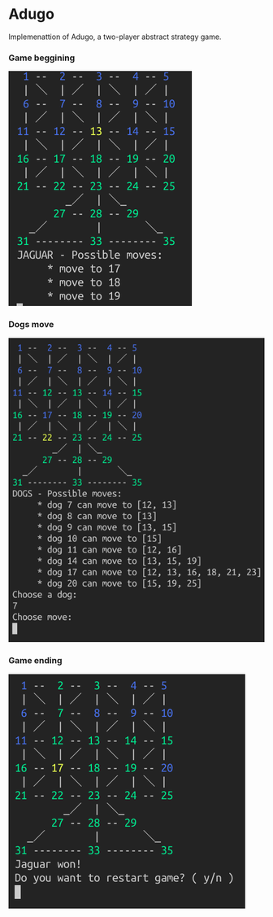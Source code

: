 # Adugo
Implemenattion of Adugo, a two-player abstract strategy game.
### Game beggining 
![alt text](https://raw.githubusercontent.com/AxolotlOfConflagration/Adugo/master/images/gameStart.png)
### Dogs move 
![alt text](https://raw.githubusercontent.com/AxolotlOfConflagration/Adugo/master/images/dogMove.png)
### Game ending 
![alt text](https://raw.githubusercontent.com/AxolotlOfConflagration/Adugo/master/images/endGame.png)
